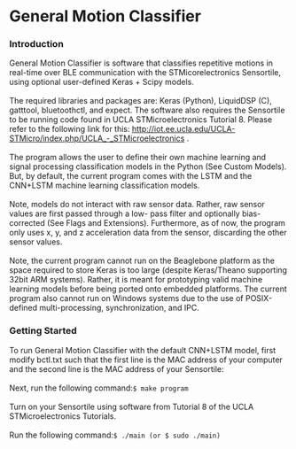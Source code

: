 # General Motion Classifier
### Introduction
General Motion Classifier is software that classifies repetitive motions in real-time over BLE communication
with the STMicorelectronics Sensortile, using optional user-defined Keras + Scipy models.
<br><br>
The required libraries and packages are: Keras (Python), LiquidDSP (C), gatttool, bluetoothctl, and expect.
The software also requires the Sensortile to be running code found in UCLA STMicroelectronics Tutorial 8.
Please refer to the following link for this: http://iot.ee.ucla.edu/UCLA-STMicro/index.php/UCLA_-_STMicroelectronics .
<br><br>
The program allows the user to define their own machine learning and signal processing classification
models in the Python (See Custom Models). But, by default, the current program comes with the LSTM and
the CNN+LSTM machine learning classification models.
<br><br>
Note, models do not interact with raw sensor data. Rather, raw sensor values are first passed through a low-
pass filter and optionally bias-corrected (See Flags and Extensions). Furthermore, as of now, the program
only uses x, y, and z acceleration data from the sensor, discarding the other sensor values.
<br><br>
Note, the current program cannot run on the Beaglebone platform as the space required to store Keras is
too large (despite Keras/Theano supporting 32bit ARM systems). Rather, it is meant for prototyping valid
machine learning models before being ported onto embedded platforms. The current program also cannot
run on Windows systems due to the use of POSIX-defined multi-processing, synchronization, and IPC.
### Getting Started
To run General Motion Classifier with the default CNN+LSTM model, first modify bctl.txt such that the first
line is the MAC address of your computer and the second line is the MAC address of your Sensortile:
<br><br>
Next, run the following command:```$ make program```
<br><br>
Turn on your Sensortile using software from Tutorial 8 of the UCLA STMicroelectronics Tutorials.
<br><br>
Run the following command:```$ ./main (or $ sudo ./main)```
